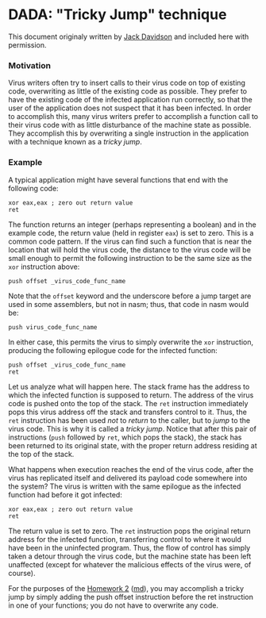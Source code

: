 DADA: "Tricky Jump" technique
=============================

This document originaly written by
[Jack Davidson](http://www.cs.virginia.edu/~jwd/) and included here
with permission.

### Motivation

Virus writers often try to insert calls to their virus code on top of
existing code, overwriting as little of the existing code as possible.
They prefer to have the existing code of the infected application run
correctly, so that the user of the application does not suspect that
it has been infected.  In order to accomplish this, many virus writers
prefer to accomplish a function call to their virus code with as
little disturbance of the machine state as possible.  They accomplish
this by overwriting a single instruction in the application with a
technique known as a *tricky jump*.

### Example

A typical application might have several functions that end with the
following code:

```
xor eax,eax ; zero out return value
ret
```

The function returns an integer (perhaps representing a boolean) and
in the example code, the return value (held in register `eax`) is set
to zero.  This is a common code pattern.  If the virus can find such a
function that is near the location that will hold the virus code, the
distance to the virus code will be small enough to permit the
following instruction to be the same size as the `xor` instruction
above:

```
push offset _virus_code_func_name
```

Note that the `offset` keyword and the underscore before a jump target
are used in some assemblers, but not in nasm; thus, that code in nasm
would be:

```
push virus_code_func_name
```

In either case, this permits the virus to simply overwrite the `xor`
instruction, producing the following epilogue code for the infected
function:

```
push offset _virus_code_func_name
ret
```

Let us analyze what will happen here. The stack frame has the address
to which the infected function is supposed to return.  The address of
the virus code is pushed onto the top of the stack.  The `ret`
instruction immediately pops this virus address off the stack and
transfers control to it.  Thus, the `ret` instruction has been used
*not* to *return* to the caller, but to *jump* to the virus code.
This is why it is called a *tricky jump*.  Notice that after this pair
of instructions (`push` followed by `ret`, which pops the stack), the
stack has been returned to its original state, with the proper return
address residing at the top of the stack.

What happens when execution reaches the end of the virus code, after
the virus has replicated itself and delivered its payload code
somewhere into the system? The virus is written with the same epilogue
as the infected function had before it got infected:

```
xor eax,eax ; zero out return value
ret
```

The return value is set to zero.  The `ret` instruction pops the
original return address for the infected function, transferring
control to where it would have been in the uninfected program.  Thus,
the flow of control has simply taken a detour through the virus code,
but the machine state has been left unaffected (except for whatever
the malicious effects of the virus were, of course).

For the purposes of the [Homework 2](../hws/hw2-x64.html)
([md](../hws/hw2-x64.md)), you may accomplish a tricky jump by simply
adding the push offset instruction before the ret instruction in one
of your functions; you do not have to overwrite any code.

